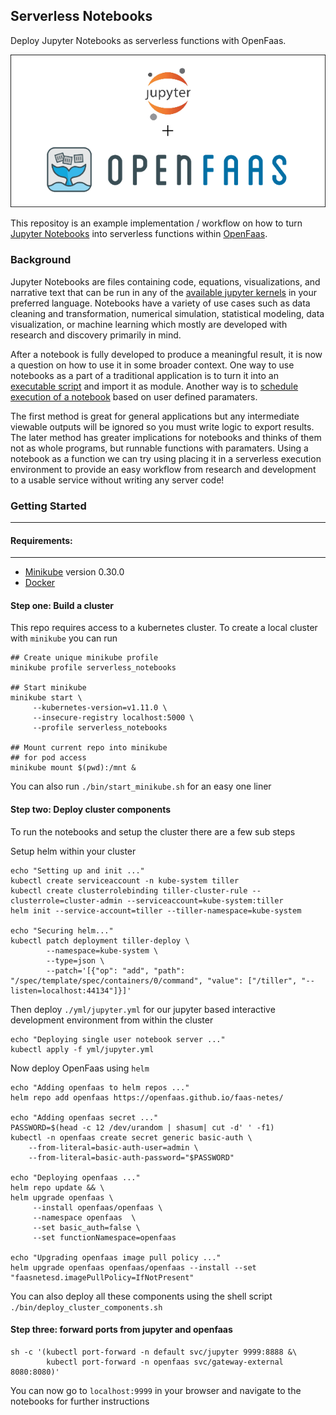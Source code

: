 ## Serverless Notebooks

Deploy Jupyter Notebooks as serverless functions with OpenFaas.

![pics/splash.png](pics/splash.png)

This repositoy is an example implementation / workflow on how to turn [Jupyter Notebooks](https://jupyter.org/) into serverless functions within [OpenFaas](https://github.com/openfaas/faas).

### Background

Jupyter Notebooks are files containing code, equations, visualizations, and narrative text that can be run in any of the [available jupyter kernels](https://github.com/jupyter/jupyter/wiki/Jupyter-kernels) in your preferred language. Notebooks have a variety of use cases such as data cleaning and transformation, numerical simulation, statistical modeling, data visualization, or machine learning which mostly are developed with research and discovery primarily in mind.

After a notebook is fully developed to produce a meaningful result, it is now a question on how to use it in some broader context. One way to use notebooks as a part of a traditional application is to turn it into an [executable script](https://nbconvert.readthedocs.io/en/latest/usage.html#executable-script) and import it as module. Another way is to [schedule execution of a notebook](https://medium.com/netflix-techblog/notebook-innovation-591ee3221233) based on user defined paramaters.

The first method is great for general applications but any intermediate viewable outputs will be ignored so you must write logic to export results. The later method has greater implications for notebooks and thinks of them not as whole programs, but runnable functions with paramaters. Using a notebook as a function we can try using placing it in a serverless execution environment to provide an easy workflow from research and development to a usable service without writing any server code!

### Getting Started
---

#### Requirements:

---

- [Minikube](https://github.com/kubernetes/minikube) version 0.30.0
- [Docker](https://docs.docker.com/install/)

#### Step one: Build a cluster

This repo requires access to a kubernetes cluster. To create a local cluster with `minikube` you can run 

```shell
## Create unique minikube profile
minikube profile serverless_notebooks

## Start minikube
minikube start \
	 --kubernetes-version=v1.11.0 \
	 --insecure-registry localhost:5000 \
	 --profile serverless_notebooks

## Mount current repo into minikube
## for pod access
minikube mount $(pwd):/mnt &
```

You can also run `./bin/start_minikube.sh` for an easy one liner

#### Step two: Deploy cluster components

To run the notebooks and setup the cluster there are a few sub steps

Setup helm within your cluster

``` shell
echo "Setting up and init ..."
kubectl create serviceaccount -n kube-system tiller
kubectl create clusterrolebinding tiller-cluster-rule --clusterrole=cluster-admin --serviceaccount=kube-system:tiller
helm init --service-account=tiller --tiller-namespace=kube-system

echo "Securing helm..."
kubectl patch deployment tiller-deploy \
	    --namespace=kube-system \
		--type=json \
		--patch='[{"op": "add", "path": "/spec/template/spec/containers/0/command", "value": ["/tiller", "--listen=localhost:44134"]}]'
```

Then deploy `./yml/jupyter.yml` for our jupyter based interactive development environment from within the cluster

``` shell
echo "Deploying single user notebook server ..."
kubectl apply -f yml/jupyter.yml
```

Now deploy OpenFaas using `helm`

``` shell
echo "Adding openfaas to helm repos ..."
helm repo add openfaas https://openfaas.github.io/faas-netes/

echo "Adding openfaas secret ..."
PASSWORD=$(head -c 12 /dev/urandom | shasum| cut -d' ' -f1)
kubectl -n openfaas create secret generic basic-auth \
	--from-literal=basic-auth-user=admin \
	--from-literal=basic-auth-password="$PASSWORD"

echo "Deploying openfaas ..."
helm repo update && \
helm upgrade openfaas \
	 --install openfaas/openfaas \
	 --namespace openfaas  \
	 --set basic_auth=false \
	 --set functionNamespace=openfaas

echo "Upgrading openfaas image pull policy ..."
helm upgrade openfaas openfaas/openfaas --install --set "faasnetesd.imagePullPolicy=IfNotPresent"
```

You can also deploy all these components using the shell script `./bin/deploy_cluster_components.sh`

#### Step three: forward ports from jupyter and openfaas

``` shell
sh -c '(kubectl port-forward -n default svc/jupyter 9999:8888 &\
        kubectl port-forward -n openfaas svc/gateway-external 8080:8080)'
```

You can now go to `localhost:9999` in your browser and navigate to the notebooks for further instructions
